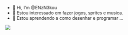 - 👋 Hi, I’m @ENzN3kou
- 👀 Estou interessado em fazer jogos, sprites e musica.
- 🌱 Estou aprendendo a como desenhar e programar ...

![](https://media1.tenor.com/m/6PpVOxFBW8sAAAAC/aizawa-shouta-aizawa.gif)
